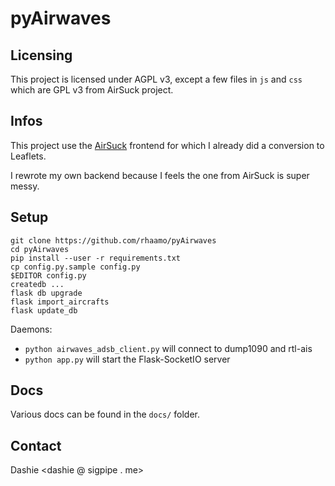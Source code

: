 # pyAirwaves

## Licensing

This project is licensed under AGPL v3, except a few files in `js` and `css` which are GPL v3 from AirSuck project.

## Infos

This project use the [AirSuck](https://github.com/ThreeSixes/airSuck) frontend for which I already did a conversion to Leaflets.

I rewrote my own backend because I feels the one from AirSuck is super messy.

## Setup

```
git clone https://github.com/rhaamo/pyAirwaves
cd pyAirwaves
pip install --user -r requirements.txt
cp config.py.sample config.py
$EDITOR config.py
createdb ...
flask db upgrade
flask import_aircrafts
flask update_db
```

Daemons:
- `python airwaves_adsb_client.py` will connect to dump1090 and rtl-ais
- `python app.py` will start the Flask-SocketIO server

## Docs

Various docs can be found in the `docs/` folder.

## Contact

Dashie <dashie @ sigpipe . me>